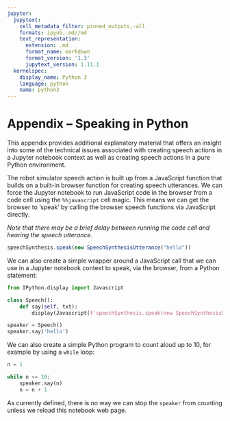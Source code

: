 ```yaml
---
jupyter:
  jupytext:
    cell_metadata_filter: pinned_outputs,-all
    formats: ipynb,.md//md
    text_representation:
      extension: .md
      format_name: markdown
      format_version: '1.3'
      jupytext_version: 1.11.1
  kernelspec:
    display_name: Python 3
    language: python
    name: python3
---
```


# Appendix – Speaking in Python

This appendix provides additional explanatory material that offers an insight into some of the technical issues associated with creating speech actions in a Jupyter notebook context as well as creating speech actions in a pure Python environment.

The robot simulator speech action is built up from a JavaScript function that builds on a built-in browser function for creating speech utterances. We can force the Jupyter notebook to run JavaScript code in the browser from a code cell using the `%%javascript` cell magic. This means we can get the browser to ‘speak’ by calling the browser speech functions via JavaScript directly.

*Note that there may be a brief delay between running the code cell and hearing the speech utterance.*

```javascript
speechSynthesis.speak(new SpeechSynthesisUtterance("hello"))
```

We can also create a simple wrapper around a JavaScript call that we can use in a Jupyter notebook context to speak, via the browser, from a Python statement:

```python pinned_outputs=[]
from IPython.display import Javascript

class Speech():
    def say(self, txt):
        display(Javascript(f'speechSynthesis.speak(new SpeechSynthesisUtterance("{txt}"))'))

speaker = Speech()
speaker.say('hello')
```

We can also create a simple Python program to count aloud up to 10, for example by using a `while` loop:

```python
n = 1

while n <= 10:
    speaker.say(n)
    n = n + 1
```

As currently defined, there is no way we can stop the `speaker` from counting unless we reload this notebook web page.
